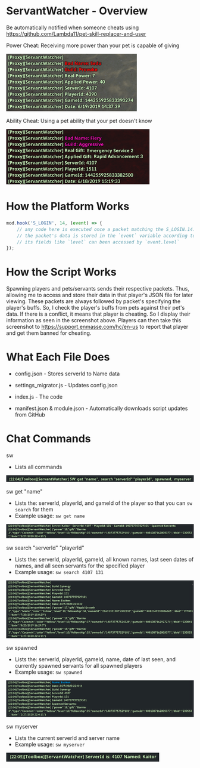 # ServantWatcher - Overview
Be automatically notified when someone cheats using https://github.com/Lambda11/pet-skill-replacer-and-user

Power Cheat: Receiving more power than your pet is capable of giving

![Power Cheat](Images/power.png)

Ability Cheat: Using a pet ability that your pet doesn't know

![Ability Cheat](Images/ability.png)

# How the Platform Works
```javascript
mod.hook('S_LOGIN', 14, (event) => {
    // any code here is executed once a packet matching the S_LOGIN.14.def file is received
    // the packet's data is stored in the `event` variable according to the S_LOGIN.14.def
    // its fields like `level` can been accessed by `event.level`
});
```

# How the Script Works
Spawning players and pets/servants sends their respective packets. Thus, allowing me to access and store their data in that player's JSON file for later viewing. These packets are always followed by packet's specifying the player's buffs. So, I check the player's buffs from pets against their pet's data. If there is a conflict, it means that player is cheating. So I display their information as seen in the screenshot above. Players can then take this screenshot to https://support.enmasse.com/hc/en-us to report that player and get them banned for cheating.

# What Each File Does
* config.json - Stores serverId to Name data

* settings_migrator.js - Updates config.json

* index.js - The code

* manifest.json & module.json - Automatically downloads script updates from GitHub

# Chat Commands
sw
* Lists all commands

![sw](Images/sw.png)

sw get "name"
* Lists the: serverId, playerId, and gameId of the player so that you can `sw search` for them
* Example usage: `sw get name`

![sw get](Images/swGet.png)

sw search "serverId" "playerId"
* Lists the: serverId, playerId, gameId, all known names, last seen dates of names, and all seen servants for the specified player
* Example usage: `sw search 4107 131`

![sw search](Images/swSearch.png)

sw spawned
* Lists the: serverId, playerId, gameId, name,  date of last seen, and currently spawned servants for all spawned players
* Example usage: `sw spawned`

![sw spawned](Images/swSpawned.png)

sw myserver
* Lists the current serverId and server name
* Example usage: `sw myserver`

![sw myserver](Images/swMyServer.png)
